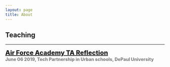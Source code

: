 ```yaml
---
layout: page
title: About
---
```

## Teaching
<html>
<head>
    <style>
        .box1 {
            position: absolute;
            height: 100px;
            font-size: 20px;
            font-weight: 800;
        }
        .minor-font {
            font-size: 14px;
            color: gray;
        }
        .box2 {
            position: relative;
            margin-right: 700px;
        }
        .display {
            background-color: skyblue;
            border: 1px solid gray;
            width: 49px;
            float: right;
        }
    </style>
</head>
<body>
    <!-- <h2>Teaching</h2> -->
    <hr>
    <div class="box1">
        <a href="/projects/Reflection_paper.pdf">Air Force Academy TA Reflection </a>
        <br>
        <span class="minor-font">June 06 2019, Tech Partnership in Urban schools, DePaul University</span>
    </div>    
    
</body>
</html>




<br>










